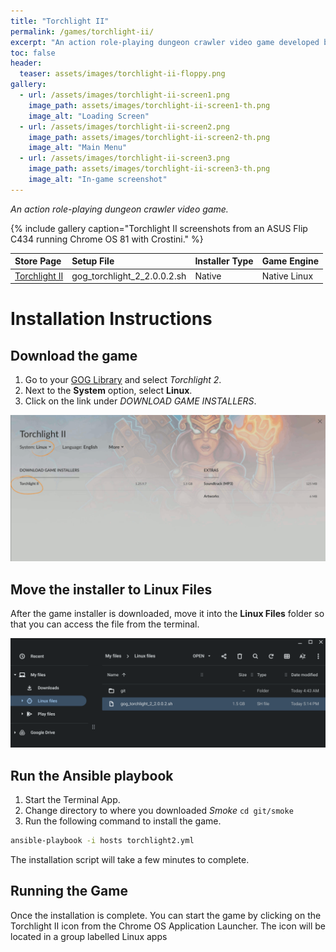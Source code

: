 ```yaml
---
title: "Torchlight II"
permalink: /games/torchlight-ii/
excerpt: "An action role-playing dungeon crawler video game developed by Runic Games."
toc: false
header:
  teaser: assets/images/torchlight-ii-floppy.png
gallery:
  - url: /assets/images/torchlight-ii-screen1.png
    image_path: assets/images/torchlight-ii-screen1-th.png
    image_alt: "Loading Screen"
  - url: /assets/images/torchlight-ii-screen2.png
    image_path: assets/images/torchlight-ii-screen2-th.png
    image_alt: "Main Menu"
  - url: /assets/images/torchlight-ii-screen3.png
    image_path: assets/images/torchlight-ii-screen3-th.png
    image_alt: "In-game screenshot"
---
```


*An action role-playing dungeon crawler video game.*

{% include gallery caption="Torchlight II screenshots from an ASUS Flip C434 running Chrome OS 81 with Crostini." %}

| Store Page | Setup File | Installer Type | Game Engine |
|:--|:--|:--|:--|
| [Torchlight II <i class="fas fa-external-link-alt"></i>](https://www.gog.com/game/torchlight_ii) | gog_torchlight_2_2.0.0.2.sh | Native  | Native Linux |

# Installation Instructions

## Download the game

1. Go to your [GOG Library](https://www.gog.com/en/account) and select *Torchlight 2*.
2. Next to the **System** option, select **Linux**.
3. Click on the link under *DOWNLOAD GAME INSTALLERS*.

![Torchlight II Download Linux Installer](/assets/images/torchlight-ii-download.png)

## Move the installer to Linux Files

After the game installer is downloaded, move it into the **Linux Files** folder so that you can access the file from the terminal.

![Torchlight II installer files](/assets/images/torchlight-ii-files.png)

## Run the Ansible playbook

1. Start the Terminal App.
2. Change directory to where you downloaded *Smoke* `cd git/smoke`
3. Run the following command to install the game.

~~~bash
ansible-playbook -i hosts torchlight2.yml
~~~

The installation script will take a few minutes to complete.

## Running the Game

Once the installation is complete. You can start the game by clicking on the Torchlight II icon from the Chrome OS Application Launcher. The icon will be located in a group labelled Linux apps

